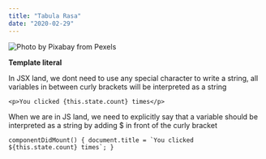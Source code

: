 ```yaml
---
title: "Tabula Rasa"
date: "2020-02-29"
---
```


![](https://i.imgur.com/ZnEqVOf.jpg "Photo by Pixabay from Pexels")

**Template literal**

In JSX land, we dont need to use any special character to write a string, all variables in between curly brackets will be interpreted as a string

```
<p>You clicked {this.state.count} times</p>
```

When we are in JS land, we need to explicitly say that a variable should be interpreted as a string by adding $ in front of the curly bracket

```
componentDidMount() { document.title = `You clicked ${this.state.count} times`; }
```
